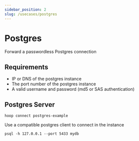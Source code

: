 ```yaml
---
sidebar_position: 2
slug: /usecases/postgres
---
```


# Postgres

Forward a passwordless Postgres connection

## Requirements

- IP or DNS of the postgres instance
- The port number of the postgres instance
- A valid username and password (md5 or SAS authentication)

## Postgres Server

```shell
hoop connect postgres-example
```

Use a compatible postgres client to connect in the instance

```shell
psql -h 127.0.0.1 --port 5433 mydb
```

